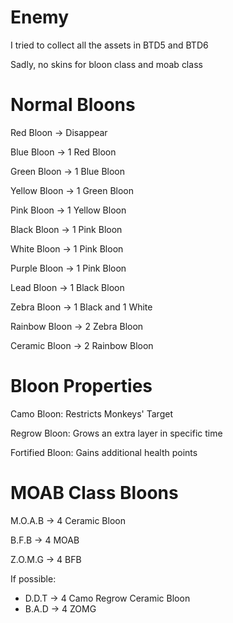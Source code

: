 # Enemy

I tried to collect all the assets in BTD5 and BTD6 

Sadly, no skins for bloon class and moab class

# Normal Bloons
Red Bloon -> Disappear

Blue Bloon -> 1 Red Bloon

Green Bloon -> 1 Blue Bloon

Yellow Bloon -> 1 Green Bloon

Pink Bloon -> 1 Yellow Bloon

Black Bloon -> 1 Pink Bloon

White Bloon -> 1 Pink Bloon

Purple Bloon -> 1 Pink Bloon

Lead Bloon -> 1 Black Bloon

Zebra Bloon -> 1 Black and 1 White

Rainbow Bloon -> 2 Zebra Bloon

Ceramic Bloon -> 2 Rainbow Bloon

# Bloon Properties
Camo Bloon: Restricts Monkeys' Target

Regrow Bloon: Grows an extra layer in specific time

Fortified Bloon: Gains additional health points

# MOAB Class Bloons
M.O.A.B -> 4 Ceramic Bloon

B.F.B -> 4 MOAB

Z.O.M.G -> 4 BFB

If possible:
- D.D.T -> 4 Camo Regrow Ceramic Bloon
- B.A.D -> 4 ZOMG

